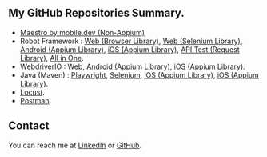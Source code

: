 ## My GitHub Repositories Summary.
- [Maestro by mobile.dev (Non-Appium)](https://github.com/ahmadazerichandrabhuana/maestroandroidios)
- Robot Framework : [Web (Browser Library)](https://github.com/ahmadazerichandrabhuana/robotframeworkbrowser), [Web (Selenium Library)](https://github.com/ahmadazerichandrabhuana/robotframeworkselenium), [Android (Appium Library)](https://github.com/ahmadazerichandrabhuana/robotframeworkandroid), [iOS (Appium Library)](https://github.com/ahmadazerichandrabhuana/robotframeworkios), [API Test (Request Library)](https://github.com/ahmadazerichandrabhuana/robotframeworkapi), [All in One](https://github.com/ahmadazerichandrabhuana/robotframeworkonering).
- WebdriverIO : [Web](https://github.com/ahmadazerichandrabhuana/wdioweb), [Android (Appium Library)](https://github.com/ahmadazerichandrabhuana/wdioandroid), [iOS (Appium Library)](https://github.com/ahmadazerichandrabhuana/wdioios).
- Java (Maven) : [Playwright](https://github.com/ahmadazerichandrabhuana/javamavenplaywright), [Selenium](https://github.com/ahmadazerichandrabhuana/javamavenselenium), [iOS (Appium Library)](https://github.com/ahmadazerichandrabhuana/javamavenandroid), [iOS (Appium Library)](https://github.com/ahmadazerichandrabhuana/javamavenios).
- [Locust](https://github.com/ahmadazerichandrabhuana/locusttest).
- [Postman](https://github.com/ahmadazerichandrabhuana/postmanapitest).

## Contact
You can reach me at [LinkedIn]([https://www.linkedin.com/username](https://www.linkedin.com/in/ahmad-azeri-chandra-bhuana-97982a77)) or [GitHub]([https://github.com/username](https://github.com/ahmadazerichandrabhuana)).
